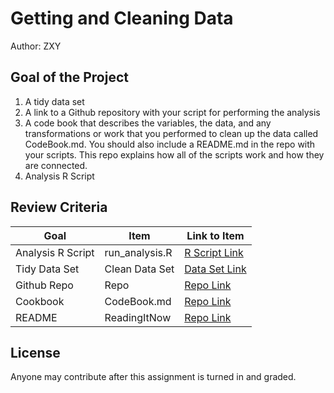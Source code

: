 # Getting and Cleaning Data
Author: ZXY <br />


## Goal of the Project
1. A tidy data set 
2. A link to a Github repository with your script for performing the analysis 
3. A code book that describes the variables, the data, and any transformations or work that you performed to clean up the data called CodeBook.md. You should also include a README.md in the repo with your scripts. This repo explains how all of the scripts work and how they are connected.
4. Analysis R Script

## Review Criteria

Goal | Item | Link to Item
--- | --- | ---
Analysis R Script |  run_analysis.R |  [R Script Link](https://github.com/simalaozeiyu/Getting-and-Cleaning-Data-projekt/blob/master/run_analysis.R "run_analysis.R")  
Tidy Data Set |  Clean Data Set |  [Data Set Link]( https://github.com/simalaozeiyu/Getting-and-Cleaning-Data-projekt/blob/master/TidyData.txt "tidyData.txt")
Github Repo | Repo |  [Repo Link](https://github.com/simalaozeiyu/Getting-and-Cleaning-Data-projekt "Click to go to Repo")
Cookbook | CodeBook.md |  [Repo Link](https://github.com/simalaozeiyu/Getting-and-Cleaning-Data-projekt/blob/master/CodeBook.md "CodeBook.md")
README | ReadingItNow |  [Repo Link](https://github.com/simalaozeiyu/Getting-and-Cleaning-Data-projekt/blob/master/README.md"README.md")


## License

Anyone may contribute after this assignment is turned in and graded. 
